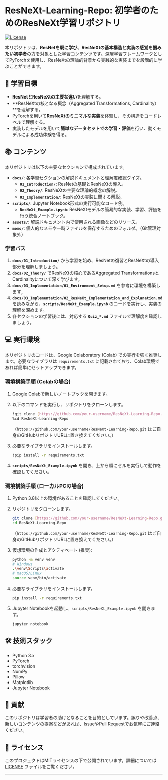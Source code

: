 # ResNeXt-Learning-Repo: 初学者のためのResNeXt学習リポジトリ

[![License](https://img.shields.io/badge/License-MIT-blue.svg)](https://opensource.org/licenses/MIT)

本リポジトリは、**ResNetを既に学び、ResNeXtの基本構造と実装の感覚を掴みたい初学者**の方を対象とした学習コンテンツです。深層学習フレームワークとしてPyTorchを使用し、ResNeXtの理論的背景から実践的な実装までを段階的に学ぶことができます。

## 🚀 学習目標

* **ResNetとResNeXtの主要な違い**を理解する。
* **ResNeXtの核となる概念（Aggregated Transformations, Cardinality）**を理解する。
* PyTorchを用いて**ResNeXtのミニマルな実装**を体験し、その構造をコードレベルで理解する。
* 実装したモデルを用いて**簡単なデータセットでの学習・評価**を行い、動くモデルによる成功体験を得る。

## 📚 コンテンツ

本リポジトリは以下の主要なセクションで構成されています。

* **`docs/`**: 各学習セクションの解説ドキュメントと理解度確認クイズ。
    * **`01_Introduction/`**: ResNetの基礎とResNeXtの導入。
    * **`02_Theory/`**: ResNeXtの主要な理論的概念の解説。
    * **`03_Implementation/`**: ResNeXtの実装に関する解説。
* **`scripts/`**: Jupyter Notebook形式の実行可能なコード例。
    * **`ResNeXt_Example.ipynb`**: ResNeXtモデルの簡易的な実装、学習、評価を行う統合ノートブック。
* **`assets/`**: 解説ドキュメント内で使用される画像などのリソース。
* **`memo/`**: 個人的なメモや一時ファイルを保存するためのフォルダ。（Git管理対象外）

### 学習パス

1.  **`docs/01_Introduction/`** から学習を始め、ResNetの復習とResNeXtの導入部分を理解しましょう。
2.  **`docs/02_Theory/`** でResNeXtの核心であるAggregated TransformationsとCardinalityについて深く学びます。
3.  **`docs/03_Implementation/01_Environment_Setup.md`** を参考に環境を構築します。
4.  **`docs/03_Implementation/02_ResNeXt_Implementation_and_Explanation.md`** を読みながら、**`scripts/ResNeXt_Example.ipynb`** のコードを実行し、実装の理解を深めます。
5.  各セクションの学習後には、対応する **`Quiz_*.md`** ファイルで理解度を確認しましょう。

## 💻 実行環境

本リポジトリのコードは、Google Colaboratory (Colab) での実行を強く推奨します。必要なライブラリは `requirements.txt` に記載されており、Colab環境であれば簡単にセットアップできます。

### 環境構築手順 (Colabの場合)

1.  Google Colabで新しいノートブックを開きます。
2.  以下のコマンドを実行し、リポジトリをクローンします。

    ```bash
    !git clone [https://github.com/your-username/ResNeXt-Learning-Repo.git](https://github.com/your-username/ResNeXt-Learning-Repo.git)
    %cd ResNeXt-Learning-Repo
    ```
    （`https://github.com/your-username/ResNeXt-Learning-Repo.git` はご自身のGitHubリポジトリURLに置き換えてください。）

3.  必要なライブラリをインストールします。

    ```bash
    !pip install -r requirements.txt
    ```

4.  **`scripts/ResNeXt_Example.ipynb`** を開き、上から順にセルを実行して動作を確認してください。

### 環境構築手順 (ローカルPCの場合)

1.  Python 3.8以上の環境があることを確認してください。
2.  リポジトリをクローンします。

    ```bash
    git clone [https://github.com/your-username/ResNeXt-Learning-Repo.git](https://github.com/your-username/ResNeXt-Learning-Repo.git)
    cd ResNeXt-Learning-Repo
    ```
    （`https://github.com/your-username/ResNeXt-Learning-Repo.git` はご自身のGitHubリポジトリURLに置き換えてください。）

3.  仮想環境の作成とアクティベート (推奨):

    ```bash
    python -m venv venv
    # Windows
    .\venv\Scripts\activate
    # macOS/Linux
    source venv/bin/activate
    ```

4.  必要なライブラリをインストールします。

    ```bash
    pip install -r requirements.txt
    ```

5.  Jupyter Notebookを起動し、`scripts/ResNeXt_Example.ipynb` を開きます。

    ```bash
    jupyter notebook
    ```

## 🛠️ 技術スタック

* Python 3.x
* PyTorch
* torchvision
* NumPy
* Pillow
* Matplotlib
* Jupyter Notebook

## 🤝 貢献

このリポジトリは学習者の助けとなることを目的としています。誤りや改善点、新しいコンテンツの提案などがあれば、IssueやPull Requestでお気軽にご連絡ください。

## 📄 ライセンス

このプロジェクトはMITライセンスの下で公開されています。詳細については [LICENSE](LICENSE) ファイルをご覧ください。

---